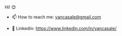 
Hi! 😊

- 📫 How to reach me: yancasale@gmail.com

- 💼 Linkedin: https://www.linkedin.com/in/yancasale/

